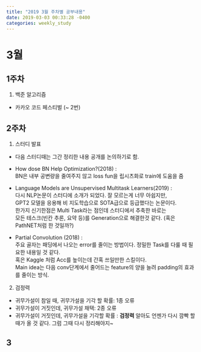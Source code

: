 ```yaml
---
title: "2019 3월 주차별 공부내용"
date: 2019-03-03 00:33:28 -0400
categories: weekly_study
---
```


# 3월

## 1주차
1) 백준 알고리즘
- 카카오 코드 페스티벌 (~ 2번)

## 2주차
1) 스터디 발표<br>
  - 다음 스터디때는 그간 정리한 내용 공개를 논의하기로 함.<br>
  - How dose BN Help Optimization?(2018) :<br>
      BN은 내부 공변량을 줄여주지 않고 loss fun을 립시츠화로 train에 도움을 줌 <br>
      
  - Language Models are Unsupervised Multitask Learners(2019) : <br>
      다시 NLP논문이 스터디에 소개가 되었다. 잘 모르는게 너무 아쉽지만,<br>
      GPT2 모델을 응용해 비 지도학습으로 SOTA급으로 등급했다는 논문이다. <br>
      한가지 신기한점은 Multi Task라는 점인데 스터디에서 추축한 바로는<br>
      모든 테스크(빈칸 추론, 요약 등)를 Generation으로 해결한것 같다. (혹은 PathNET처럼 한 것일까?)<br>
  
  - Partial Convolution (2018) :<br>
      주요 골자는 패딩에서 나오는 error를 줄이는 방법이다. 정밀한 Task를 다룰 때 필요한 내용일 것 같다.<br>
      혹은 Kaggle 처럼 Acc를 높이는데 간혹 쓰일만한 스킬이다. <br>
      Main idea는 다음 conv단계에서 줄어드는 feature의 양을 늘려 padding의 효과를 줄이는 방식.
       
  
2) 검정력<br>
  - 귀무가설이 참일 때, 귀무가설을 기각 할 확률: 1종 오류
  - 귀무가설이 거짓인데, 귀무가설 채택: 2종 오류
  - 귀무가설이 거짓인데, 귀무가설을 기각할 확률 : <strong>검정력</strong>
  알아도 언젠가 다시 깜빡 할때가 올 것 같다. 그럼 그때 다시 정리해야지~
  
## 3
